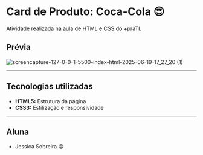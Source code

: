 # Card de Produto: Coca-Cola 😍

Atividade realizada na aula de HTML e CSS do +praTI.

## Prévia 

![screencapture-127-0-0-1-5500-index-html-2025-06-19-17_27_20 (1)](https://github.com/user-attachments/assets/ec8b5449-af01-47bc-a81b-d4250204faba)


---

## Tecnologias utilizadas

* **HTML5:** Estrutura da página
* **CSS3:** Estilização e responsividade

---

## Aluna

* Jessica Sobreira 😁
  

